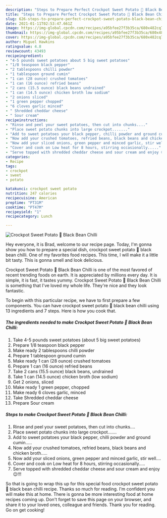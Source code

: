 ```yaml
---
description: "Steps to Prepare Perfect Crockpot Sweet Potato 🍠 Black Bean Chilli"
title: "Steps to Prepare Perfect Crockpot Sweet Potato 🍠 Black Bean Chilli"
slug: 626-steps-to-prepare-perfect-crockpot-sweet-potato-black-bean-chilli
date: 2021-01-11T02:53:47.661Z
image: https://img-global.cpcdn.com/recipes/a95bfee27f3b35ca/680x482cq70/crockpot-sweet-potato-🍠-black-bean-chilli-recipe-main-photo.jpg
thumbnail: https://img-global.cpcdn.com/recipes/a95bfee27f3b35ca/680x482cq70/crockpot-sweet-potato-🍠-black-bean-chilli-recipe-main-photo.jpg
cover: https://img-global.cpcdn.com/recipes/a95bfee27f3b35ca/680x482cq70/crockpot-sweet-potato-🍠-black-bean-chilli-recipe-main-photo.jpg
author: Miguel Hawkins
ratingvalue: 4.8
reviewcount: 43493
recipeingredient:
- "4-5 pounds sweet potatoes about 5 big sweet potatoes"
- "1/8 teaspoon black pepper"
- "2 tablespoons chilli powder"
- "1 tablespoon ground cumin"
- "1 can (28 ounce) crushed tomatoes"
- "1 can (16 ounce) refried beans"
- "2 cans (15.5 ounce) black beans undrained"
- "1 can (14.5 ounce) chicken broth low sodium"
- "2 onions sliced"
- "1 green pepper chopped"
- "6 cloves garlic minced"
- " Shredded cheddar cheese"
- " Sour cream"
recipeinstructions:
- "Rinse and peel your sweet potatoes, then cut into chunks...."
- "Place sweet potato chunks into large crockpot......."
- "Add to sweet potatoes your black pepper, chilli powder and ground cumin....."
- "Now add your crushed tomatoes, refried beans, black beans and chicken broth....."
- "Now add your sliced onions, green pepper and minced garlic, stir well...."
- "Cover and cook on Low heat for 8 hours, stirring occasionally....."
- "Serve topped with shredded cheddar cheese and sour cream and enjoy 😉!!!"
categories:
- Recipe
tags:
- crockpot
- sweet
- potato

katakunci: crockpot sweet potato 
nutrition: 247 calories
recipecuisine: American
preptime: "PT31M"
cooktime: "PT47M"
recipeyield: "1"
recipecategory: Lunch

---
```



![Crockpot Sweet Potato 🍠 Black Bean Chilli](https://img-global.cpcdn.com/recipes/a95bfee27f3b35ca/680x482cq70/crockpot-sweet-potato-🍠-black-bean-chilli-recipe-main-photo.jpg)

Hey everyone, it is Brad, welcome to our recipe page. Today, I'm gonna show you how to prepare a special dish, crockpot sweet potato 🍠 black bean chilli. One of my favorites food recipes. This time, I will make it a little bit tasty. This is gonna smell and look delicious.



Crockpot Sweet Potato 🍠 Black Bean Chilli is one of the most favored of recent trending foods on earth. It is appreciated by millions every day. It is simple, it is fast, it tastes yummy. Crockpot Sweet Potato 🍠 Black Bean Chilli is something that I've loved my whole life. They're nice and they look fantastic.


To begin with this particular recipe, we have to first prepare a few components. You can have crockpot sweet potato 🍠 black bean chilli using 13 ingredients and 7 steps. Here is how you cook that.

<!--inarticleads1-->

##### The ingredients needed to make Crockpot Sweet Potato 🍠 Black Bean Chilli:

1. Take 4-5 pounds sweet potatoes (about 5 big sweet potatoes)
1. Prepare 1/8 teaspoon black pepper
1. Make ready 2 tablespoons chilli powder
1. Prepare 1 tablespoon ground cumin
1. Make ready 1 can (28 ounce) crushed tomatoes
1. Prepare 1 can (16 ounce) refried beans
1. Take 2 cans (15.5 ounce) black beans, undrained
1. Take 1 can (14.5 ounce) chicken broth (low sodium)
1. Get 2 onions, sliced
1. Make ready 1 green pepper, chopped
1. Make ready 6 cloves garlic, minced
1. Take  Shredded cheddar cheese
1. Prepare  Sour cream




<!--inarticleads2-->

##### Steps to make Crockpot Sweet Potato 🍠 Black Bean Chilli:

1. Rinse and peel your sweet potatoes, then cut into chunks....
1. Place sweet potato chunks into large crockpot.......
1. Add to sweet potatoes your black pepper, chilli powder and ground cumin.....
1. Now add your crushed tomatoes, refried beans, black beans and chicken broth.....
1. Now add your sliced onions, green pepper and minced garlic, stir well....
1. Cover and cook on Low heat for 8 hours, stirring occasionally.....
1. Serve topped with shredded cheddar cheese and sour cream and enjoy 😉!!!




So that is going to wrap this up for this special food crockpot sweet potato 🍠 black bean chilli recipe. Thanks so much for reading. I'm confident you will make this at home. There is gonna be more interesting food at home recipes coming up. Don't forget to save this page on your browser, and share it to your loved ones, colleague and friends. Thank you for reading. Go on get cooking!
